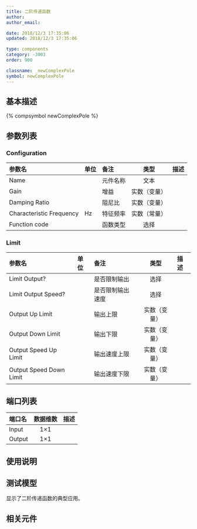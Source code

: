 ```yaml
---
title: 二阶传递函数
author: 
author_email:

date: 2018/12/3 17:35:06
updated: 2018/12/3 17:35:06

type: components
category: -3003
order: 900

classname: _newComplexPole
symbol: newComplexPole
---
```

## 基本描述
{% compsymbol newComplexPole %}

## 参数列表
### Configuration
| 参数名 | 单位 | 备注 | 类型 | 描述 |
| :--- | :--- | :--- | :--: | :--- |
| Name |  | 元件名称 | 文本 |  |
| Gain |  | 增益 | 实数（变量） |  |
| Damping Ratio |  | 阻尼比 | 实数（变量） |  |
| Characteristic Frequency | Hz | 特征频率 | 实数（常量） |  |
| Function code |  | 函数类型 | 选择 |  |

### Limit
| 参数名 | 单位 | 备注 | 类型 | 描述 |
| :--- | :--- | :--- | :--: | :--- |
| Limit Output? |  | 是否限制输出 | 选择 |  |
| Limit Output Speed? |  | 是否限制输出速度 | 选择 |  |
| Output Up Limit |  | 输出上限 | 实数（变量） |  |
| Output Down Limit |  | 输出下限 | 实数（变量） |  |
| Output Speed Up Limit |  | 输出速度上限 | 实数（变量） |  |
| Output Speed Down Limit |  | 输出速度下限 | 实数（变量） |  |


## 端口列表

| 端口名 | 数据维数 | 描述 |
| :--- | :--:  | :--- |
| Input | 1×1 | |                   
| Output | 1×1 | |                   

## 使用说明


## 测试模型
[<test name>](<test link>)显示了二阶传递函数的典型应用。

## 相关元件


